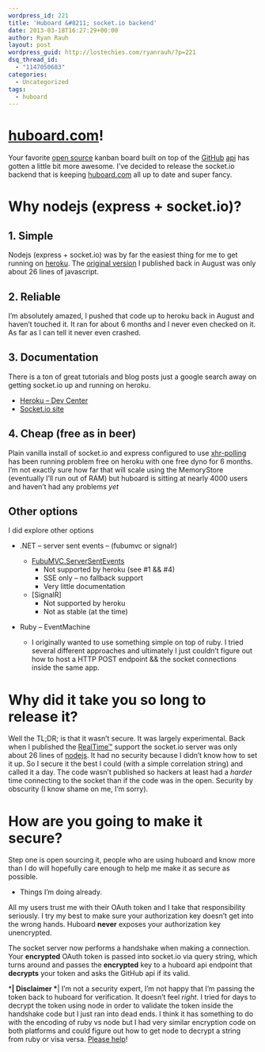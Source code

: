 ```yaml
---
wordpress_id: 221
title: 'Huboard &#8211; socket.io backend'
date: 2013-03-18T16:27:29+00:00
author: Ryan Rauh
layout: post
wordpress_guid: http://lostechies.com/ryanrauh/?p=221
dsq_thread_id:
  - "1147050683"
categories:
  - Uncategorized
tags:
  - huboard
---
```

# [huboard.com](http://huboard.com)!

Your favorite [open source](https://github.com/rauhryan/huboard) kanban board built on top of the [GitHub](https://github.com) [api](http://developer.github.com/) has gotten a little bit more awesome. I&#8217;ve decided to release the socket.io backend that is keeping [huboard.com](http://huboard.com) all up to date and super fancy.

# Why nodejs (express + socket.io)?

## 1. Simple

Nodejs (express + socket.io) was by far the easiest thing for me to get running on [heroku](https://devcenter.heroku.com/articles/using-socket-io-with-node-js-on-heroku). The [original version](https://lostechies.com/ryanrauh/2012/08/23/huboard-goes-realtime/) I published back in August was only about 26 lines of javascript.

## 2. Reliable

I&#8217;m absolutely amazed, I pushed that code up to heroku back in August and haven&#8217;t touched it. It ran for about 6 months and I never even checked on it. As far as I can tell it never even crashed.

## 3. Documentation

There is a ton of great tutorials and blog posts just a google search away on getting socket.io up and running on heroku.

  * [Heroku &#8211; Dev Center](https://devcenter.heroku.com/articles/using-socket-io-with-node-js-on-heroku)
  * [Socket.io site](http://socket.io/#how-to-use)

## 4. Cheap (free as in beer)

Plain vanilla install of socket.io and express configured to use [xhr-polling](http://en.wikipedia.org/wiki/Comet_(programming)) has been running problem free on heroku with one free dyno for 6 months. I&#8217;m not exactly sure how far that will scale using the MemoryStore (eventually I&#8217;ll run out of RAM) but huboard is sitting at nearly 4000 users and haven&#8217;t had any problems _yet_

## Other options

I did explore other options

  * .NET &#8211; server sent events &#8211; (fubumvc or signalr)
    
      * [FubuMVC.ServerSentEvents](https://github.com/DarthFubuMVC/FubuMVC.ServerSentEvents) 
          * Not supported by heroku (see #1 && #4)
          * SSE only &#8211; no fallback support 
          * Very little documentation
      * [SignalR] 
          * Not supported by heroku
          * Not as stable (at the time)

  * Ruby &#8211; EventMachine
    
      * I originally wanted to use something simple on top of ruby. I tried several different approaches and ultimately I just couldn&#8217;t figure out how to host a HTTP POST endpoint && the socket connections inside the same app.

# Why did it take you so long to release it?

Well the TL;DR; is that it wasn&#8217;t secure. It was largely experimental. Back when I published the [RealTime™](https://lostechies.com/ryanrauh/2012/08/23/huboard-goes-realtime/) support the socket.io server was only about 26 lines of [nodejs](http://nodejs.org). It had no security because I didn&#8217;t know how to set it up. So I secure it the best I could (with a simple correlation string) and called it a day. The code wasn&#8217;t published so hackers at least had a _harder_ time connecting to the socket than if the code was in the open. Security by obscurity (I know shame on me, I&#8217;m sorry).

# How are you going to make it secure?

Step one is open sourcing it, people who are using huboard and know more than I do will hopefully care enough to help me make it as secure as possible.

  * Things I&#8217;m doing already. 

All my users trust me with their OAuth token and I take that responsibility seriously. I try my best to make sure your authorization key doesn&#8217;t get into the wrong hands. Huboard **never** exposes your authorization key unencrypted.

The socket server now performs a handshake when making a connection. Your **encrypted** OAuth token is passed into socket.io via query string, which turns around and passes the **encrypted** key to a huboard api endpoint that **decrypts** your token and asks the GitHub api if its valid.

&#42;**| Disclaimer &#42;**| I&#8217;m not a security expert, I&#8217;m not happy that I&#8217;m passing the token back to huboard for verification. It doesn&#8217;t feel _right_. I tried for days to decrypt the token using node in order to validate the token inside the handshake code but I just ran into dead ends. I think it has something to do with the encoding of ruby vs node but I had very similar encryption code on both platforms and could figure out how to get node to decrypt a string from ruby or visa versa. [Please help](https://github.com/rauhryan/huboard.socket.io/issues/1)!